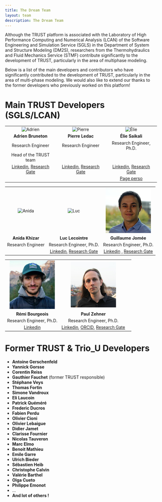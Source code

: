 ```yaml
---
title: The Dream Team
layout: team
description: The Dream Team
---
```


Although the TRUST platform is associated with the Laboratory of High Performance Computing and Numerical Analysis (LCAN) of the Software Engineering and Simulation Service (SGLS) in the Department of System and Structure Modeling (DM2S), researchers from the Thermohydraulics and Fluid Mechanics Service (STMF) contribute significantly to the development of TRUST, particularly in the area of multiphase modeling. 

Below is a list of the main developers and contributors who have significantly contributed to the development of TRUST, particularly in the area of multi-phase modeling. We would also like to extend our thanks to the former developers who previously worked on this platform!

# Main TRUST Developers (SGLS/LCAN)

<style>
td, th {
   border: none!important;
}
</style>


| | | |
| :---: | :---: | :---: |
| <img src="https://github.com/cea-trust-platform/cea-trust-platform.github.io/blob/master/images/social/adrien.jpg?raw=true" alt="Adrien" width="150"/> | <img src="https://github.com/cea-trust-platform/cea-trust-platform.github.io/blob/master/images/social/pierre.jpg?raw=true" alt="Pierre" width="150"/> | <img src="https://github.com/cea-trust-platform/cea-trust-platform.github.io/blob/master/images/social/elie.jpg?raw=true" alt="Élie" width="150"/> |
| **Adrien Bruneton** | **Pierre Ledac** | **Élie Saikali** |
| Research Engineer | Research Engineer | Research Engineer, Ph.D. |
| Head of the TRUST team | | |
| [Linkedin](https://www.linkedin.com/in/adrien-bruneton-7bb0ba94/), [Research Gate](https://www.researchgate.net/profile/Adrien-Bruneton)  | [Linkedin](https://www.linkedin.com/in/pierre-ledac-a384652/), [Research Gate](https://www.researchgate.net/profile/Pierre-Ledac) | [Linkedin](https://www.linkedin.com/in/%C3%A9lie-saikali-aa3b3826/), [Research Gate](https://www.researchgate.net/profile/Elie-Saikali) |
|  | | [Page perso](https://sites.google.com/view/eliesaikali/home) |

| | | |
| :---: | :---: | :---: |
| <img src="https://github.com/cea-trust-platform/cea-trust-platform.github.io/blob/master/images/social/anida.jpg?raw=true" alt="Anida" width="150"/> | <img src="https://github.com/cea-trust-platform/cea-trust-platform.github.io/blob/master/images/social/luc.jpg?raw=true" alt="Luc" width="150"/> | <img src="https://github.com/cea-trust-platform/cea-trust-platform.github.io/blob/master/images/social/jomee.jpeg?raw=true" alt="GuillaumeJ" width="150"/>  |
| **Anida Khizar** | **Luc Lecointre** | **Guillaume Jomée** |
| Research Engineer | Research Engineer, Ph.D. | Research Engineer, Ph.D. |
| | [Linkedin](https://www.linkedin.com/in/luc-lecointre-269754a4/), [Research Gate](https://www.researchgate.net/profile/Luc-Lecointre) | [Linkedin](https://www.linkedin.com/in/guillaume-jom%C3%A9e-6627b5175/) , [Research Gate](https://www.researchgate.net/profile/Guillaume-Jomee-2) |

| | | |
| :---: | :---: | :---: |
| <img src="https://github.com/cea-trust-platform/cea-trust-platform.github.io/blob/master/images/social/bourgeois.jpg?raw=true" alt="Remi" width="150"/> | <img src="https://github.com/cea-trust-platform/cea-trust-platform.github.io/blob/master/images/social/zehner.jpg?raw=true" alt="Paul" width="150"/> | |
| **Rémi Bourgeois** | **Paul Zehner** | |
| Research Engineer, Ph.D. | Research Engineer, Ph.D. | |
| [Linkedin](https://www.linkedin.com/in/remi-bourgeois/) | [Linkedin](https://www.linkedin.com/in/paul-zehner-a196a184/), [ORCID](https://orcid.org/0000-0002-4811-0079), [Research Gate](https://www.researchgate.net/profile/Paul-Zehner) | |

# Former TRUST & Trio_U Developers

- **Antoine Gerschenfeld**
- **Yannick Gorsse**
- **Corentin Reiss**
- **Gauthier Fauchet** (former TRUST responsible)
- **Stéphane Veys**
- **Thomas Fortin**
- **Simone Vandroux**
- **Eli Laucoin**
- **Patrick Quéméré**
- **Frederic Ducros**
- **Fabien Perdu**
- **Olivier Cioni**
- **Olivier Lebaigue**
- **Didier Jamet**
- **Clarisse Fournier**
- **Nicolas Tauveron**
- **Marc Elmo**
- **Benoit Mathieu**
- **Emile Garre**
- **Ulrich Bieder**
- **Sébastien Heib**
- **Christophe Calvin**
- **Valérie Barthel**
- **Olga Cueto**
- **Philippe Emonot**
- ...
- **And lot of others !**
